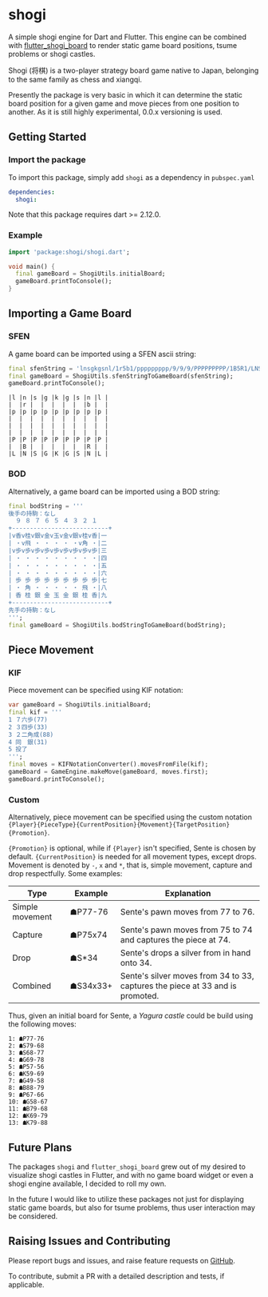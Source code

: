 # shogi

A simple shogi engine for Dart and Flutter. This engine can be combined with [flutter_shogi_board](https://github.com/defuncart/flutter_shogi_board) to render static game board positions, tsume problems or shogi castles.

Shogi (将棋) is a two-player strategy board game native to Japan, belonging to the same family as chess and xiangqi.

Presently the package is very basic in which it can determine the static board position for a given game and move pieces from one position to another. As it is still highly experimental, 0.0.x versioning is used.

## Getting Started

### Import the package

To import this package, simply add `shogi` as a dependency in `pubspec.yaml`

```yaml
dependencies:
  shogi:
```

Note that this package requires dart >= 2.12.0.

### Example

```dart
import 'package:shogi/shogi.dart';

void main() {
  final gameBoard = ShogiUtils.initialBoard;
  gameBoard.printToConsole();
}
```

## Importing a Game Board

### SFEN

A game board can be imported using a SFEN ascii string:

```dart
final sfenString = 'lnsgkgsnl/1r5b1/ppppppppp/9/9/9/PPPPPPPPP/1B5R1/LNSGKGSNL b -';
final gameBoard = ShogiUtils.sfenStringToGameBoard(sfenString);
gameBoard.printToConsole();
```

```
|l |n |s |g |k |g |s |n |l |
|  |r |  |  |  |  |  |b |  |
|p |p |p |p |p |p |p |p |p |
|  |  |  |  |  |  |  |  |  |
|  |  |  |  |  |  |  |  |  |
|  |  |  |  |  |  |  |  |  |
|P |P |P |P |P |P |P |P |P |
|  |B |  |  |  |  |  |R |  |
|L |N |S |G |K |G |S |N |L |
```

### BOD

Alternatively, a game board can be imported using a BOD string:

```dart
final bodString = '''
後手の持駒：なし
  ９ ８ ７ ６ ５ ４ ３ ２ １
+---------------------------+
|v香v桂v銀v金v玉v金v銀v桂v香|一
| ・v飛 ・ ・ ・ ・ ・v角 ・|二
|v歩v歩v歩v歩v歩v歩v歩v歩v歩|三
| ・ ・ ・ ・ ・ ・ ・ ・ ・|四
| ・ ・ ・ ・ ・ ・ ・ ・ ・|五
| ・ ・ ・ ・ ・ ・ ・ ・ ・|六
| 歩 歩 歩 歩 歩 歩 歩 歩 歩|七
| ・ 角 ・ ・ ・ ・ ・ 飛 ・|八
| 香 桂 銀 金 玉 金 銀 桂 香|九
+---------------------------+
先手の持駒：なし
''';
final gameBoard = ShogiUtils.bodStringToGameBoard(bodString);
```

## Piece Movement

### KIF

Piece movement can be specified using KIF notation:

```dart
var gameBoard = ShogiUtils.initialBoard;
final kif = '''
1 ７六歩(77)
2 ３四歩(33)
3 ２二角成(88)
4 同　銀(31)
5 投了
''';
final moves = KIFNotationConverter().movesFromFile(kif);
gameBoard = GameEngine.makeMove(gameBoard, moves.first);
gameBoard.printToConsole();
```


### Custom

Alternatively, piece movement can be specified using the custom notation `{Player}{PieceType}{CurrentPosition}{Movement}{TargetPosition}{Promotion}`. 

`{Promotion}` is optional, while if `{Player}` isn't specified, Sente is chosen by default. `{CurrentPosition}` is needed for all movement types, except drops. Movement is denoted by `-`, `x` and `*`, that is, simple movement, capture and drop respectfully. Some examples:
 
| Type            | Example  | Explanation                                                                   |
|-----------------|----------|-------------------------------------------------------------------------------|
| Simple movement | ☗P77-76  | Sente's pawn moves from 77 to 76.                                             |
| Capture         | ☗P75x74  | Sente's pawn moves from 75 to 74 and captures the piece at 74.                |
| Drop            | ☗S*34    | Sente's drops a silver from in hand onto 34.                                  |
| Combined        | ☗S34x33+ | Sente's silver moves from 34 to 33, captures the piece at 33 and is promoted. |

Thus, given an initial board for Sente, a *Yagura castle* could be build using the following moves:

```
1: ☗P77-76
2: ☗S79-68
3: ☗S68-77
4: ☗G69-78
5: ☗P57-56
6: ☗K59-69
7: ☗G49-58
8: ☗B88-79
9: ☗P67-66
10: ☗G58-67
11: ☗B79-68
12: ☗K69-79
13: ☗K79-88
```

## Future Plans

The packages `shogi` and `flutter_shogi_board` grew out of my desired to visualize shogi castles in Flutter, and with no game board widget or even a shogi engine available, I decided to roll my own.

In the future I would like to utilize these packages not just for displaying static game boards, but also for tsume problems, thus user interaction may be considered.

## Raising Issues and Contributing

Please report bugs and issues, and raise feature requests on [GitHub](https://github.com/defuncart/flutter_shogi_board/issues).

To contribute, submit a PR with a detailed description and tests, if applicable.
